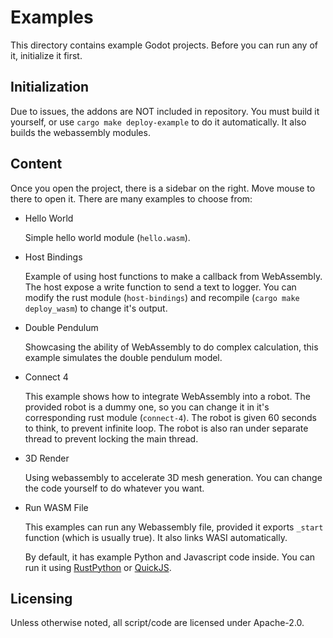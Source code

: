 # Examples

This directory contains example Godot projects.
Before you can run any of it, initialize it first.

## Initialization

Due to issues, the addons are NOT included in repository. You must build it
yourself, or use `cargo make deploy-example` to do it automatically. It also
builds the webassembly modules.

## Content

Once you open the project, there is a sidebar on the right. Move mouse to
there to open it. There are many examples to choose from:

* Hello World

  Simple hello world module (`hello.wasm`).

* Host Bindings

  Example of using host functions to make a callback from WebAssembly.
  The host expose a write function to send a text to logger. You can
  modify the rust module (`host-bindings`) and recompile
  (`cargo make deploy_wasm`) to change it's output.

* Double Pendulum

  Showcasing the ability of WebAssembly to do complex calculation,
  this example simulates the double pendulum model.

* Connect 4

  This example shows how to integrate WebAssembly into a robot.
  The provided robot is a dummy one, so you can change it in
  it's corresponding rust module (`connect-4`). The robot is given 60 seconds
  to think, to prevent infinite loop. The robot is also ran under separate
  thread to prevent locking the main thread.

* 3D Render

  Using webassembly to accelerate 3D mesh generation.
  You can change the code yourself to do whatever you want.

* Run WASM File

  This examples can run any Webassembly file,
  provided it exports `_start` function (which is usually true).
  It also links WASI automatically.

  By default, it has example Python and Javascript code inside.
  You can run it using [RustPython](https://github.com/RustPython/RustPython)
  or [QuickJS](https://github.com/second-state/quickjs-wasi).

## Licensing

Unless otherwise noted, all script/code are licensed under Apache-2.0.
